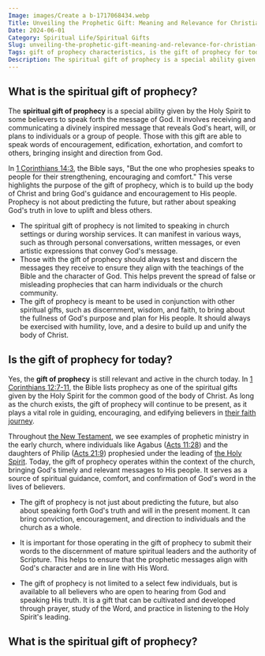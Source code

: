 ```yaml
---
Image: images/Create a b-1717068434.webp
Title: Unveiling the Prophetic Gift: Meaning and Relevance for Christian Believers
Date: 2024-06-01
Category: Spiritual Life/Spiritual Gifts
Slug: unveiling-the-prophetic-gift-meaning-and-relevance-for-christian-believers
Tags: gift of prophecy characteristics, is the gift of prophecy for today, what is the spiritual gift of prophecy, what is prophecy spiritual gift, the spiritual gift of prophecy, the gift of prophecy meaning, spiritual life, spiritual gifts
Description: The spiritual gift of prophecy is a special ability given by the Holy Spirit to some believers to speak forth the message of God It involves receiving and communicating a divinely inspired message that reveals Gods heart will or plans to individuals or a group of people Those with this
---
```




## What is the spiritual gift of prophecy?

The **spiritual gift of prophecy** is a special ability given by the Holy Spirit to some believers to speak forth the message of God. It involves receiving and communicating a divinely inspired message that reveals God's heart, will, or plans to individuals or a group of people. Those with this gift are able to speak words of encouragement, edification, exhortation, and comfort to others, bringing insight and direction from God.

In [1 Corinthians 14:3](https://www.bibleref.com/1-Corinthians/14/1-Corinthians-14-3.html), the Bible says, "But the one who prophesies speaks to people for their strengthening, encouraging and comfort." This verse highlights the purpose of the gift of prophecy, which is to build up the body of Christ and bring God's guidance and encouragement to His people. Prophecy is not about predicting the future, but rather about speaking God's truth in love to uplift and bless others.

- The spiritual gift of prophecy is not limited to speaking in church settings or during worship services. It can manifest in various ways, such as through personal conversations, written messages, or even artistic expressions that convey God's message.
- Those with the gift of prophecy should always test and discern the messages they receive to ensure they align with the teachings of the Bible and the character of God. This helps prevent the spread of false or misleading prophecies that can harm individuals or the church community.
- The gift of prophecy is meant to be used in conjunction with other spiritual gifts, such as discernment, wisdom, and faith, to bring about the fullness of God's purpose and plan for His people. It should always be exercised with humility, love, and a desire to build up and unify the body of Christ.

## Is the gift of prophecy for today?

Yes, the **gift of prophecy** is still relevant and active in the church today. In [1 Corinthians 12:7-11](https://www.bibleref.com/1-Corinthians/12/1-Corinthians-12-7.html), the Bible lists prophecy as one of the spiritual gifts given by the Holy Spirit for the common good of the body of Christ. As long as the church exists, the gift of prophecy will continue to be present, as it plays a vital role in guiding, encouraging, and edifying believers in [their faith journey](/the-origin-of-the-holy-spirit-in-scripture-a-comprehensive-guide).

Throughout [the New Testament](/unveiling-the-gospel-of-thomas-ultimate-guide-and-pdf-download), we see examples of prophetic ministry in the early church, where individuals like Agabus ([Acts 11:28](https://www.bibleref.com/Acts/11/Acts-11-28.html)) and the daughters of Philip ([Acts 21:9](https://www.bibleref.com/Acts/21/Acts-21-9.html)) prophesied under the leading of [the Holy Spirit](/ultimate-guide-best-order-to-read-the-bible-for-beginners). Today, the gift of prophecy operates within the context of the church, bringing God's timely and relevant messages to His people. It serves as a source of spiritual guidance, comfort, and confirmation of God's word in the lives of believers.

- The gift of prophecy is not just about predicting the future, but also about speaking forth God's truth and will in the present moment. It can bring conviction, encouragement, and direction to individuals and the church as a whole.

- It is important for those operating in the gift of prophecy to submit their words to the discernment of mature spiritual leaders and the authority of Scripture. This helps to ensure that the prophetic messages align with God's character and are in line with His Word.

- The gift of prophecy is not limited to a select few individuals, but is available to all believers who are open to hearing from God and speaking His truth. It is a gift that can be cultivated and developed through prayer, study of the Word, and practice in listening to the Holy Spirit's leading.
## What is the spiritual gift of prophecy?